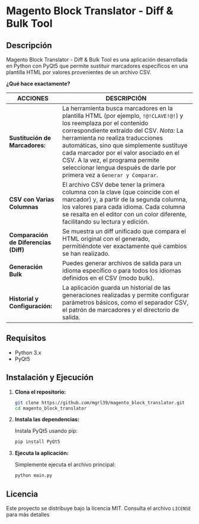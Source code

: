 # Magento Block Translator - Diff & Bulk Tool

## Descripción

Magento Block Translator - Diff & Bulk Tool es una aplicación desarrollada en Python con PyQt5 que permite sustituir marcadores específicos en una plantilla HTML por valores provenientes de un archivo CSV.

**¿Qué hace exactamente?**

| ACCIONES | DESCRIPCIÓN |
| -------- | ----------- |
| **Sustitución de Marcadores:**  | La herramienta busca marcadores en la plantilla HTML (por ejemplo, `!@!CLAVE!@!`) y los reemplaza por el contenido correspondiente extraído del CSV. *Nota:* La herramienta no realiza traducciones automáticas, sino que simplemente sustituye cada marcador por el valor asociado en el CSV. A la vez, el programa permite seleccionar lengua después de darle por primera vez a `Generar y Comparar`. |
| **CSV con Varias Columnas** | El archivo CSV debe tener la primera columna con la clave (que coincide con el marcador) y, a partir de la segunda columna, los valores para cada idioma. Cada columna se resalta en el editor con un color diferente, facilitando su lectura y edición. |
| **Comparación de Diferencias (Diff)** | Se muestra un diff unificado que compara el HTML original con el generado, permitiéndote ver exactamente qué cambios se han realizado. |
| **Generación Bulk** | Puedes generar archivos de salida para un idioma específico o para todos los idiomas definidos en el CSV (modo bulk). |
| **Historial y Configuración:** | La aplicación guarda un historial de las generaciones realizadas y permite configurar parámetros básicos, como el separador CSV, el patrón de marcadores y el directorio de salida. |

## Requisitos

- Python 3.x  
- PyQt5

## Instalación y Ejecución

1. **Clona el repositorio:**

   ```bash
   git clone https://github.com/mgrl39/magento_block_translator.git
   cd magento_block_translator
   ```

2. **Instala las dependencias:**

   Instala PyQt5 usando pip:
   ```bash
   pip install PyQt5
   ```

3. **Ejecuta la aplicación:**

   Simplemente ejecuta el archivo principal:
   ```bash
   python main.py
   ```

## Licencia
Este proyecto se distribuye bajo la licencia MIT. Consulta el archivo `LICENSE` para más detalles
